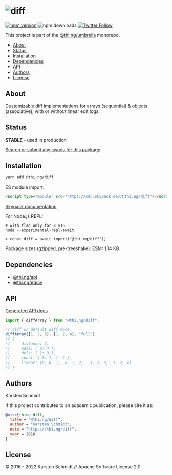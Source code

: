 <!-- This file is generated - DO NOT EDIT! -->

# ![diff](https://media.thi.ng/umbrella/banners-20220914/thing-diff.svg?d748f0c3)

[![npm version](https://img.shields.io/npm/v/@thi.ng/diff.svg)](https://www.npmjs.com/package/@thi.ng/diff)
![npm downloads](https://img.shields.io/npm/dm/@thi.ng/diff.svg)
[![Twitter Follow](https://img.shields.io/twitter/follow/thing_umbrella.svg?style=flat-square&label=twitter)](https://twitter.com/thing_umbrella)

This project is part of the
[@thi.ng/umbrella](https://github.com/thi-ng/umbrella/) monorepo.

- [About](#about)
- [Status](#status)
- [Installation](#installation)
- [Dependencies](#dependencies)
- [API](#api)
- [Authors](#authors)
- [License](#license)

## About

Customizable diff implementations for arrays (sequential) & objects (associative), with or without linear edit logs.

## Status

**STABLE** - used in production

[Search or submit any issues for this package](https://github.com/thi-ng/umbrella/issues?q=%5Bdiff%5D+in%3Atitle)

## Installation

```bash
yarn add @thi.ng/diff
```

ES module import:

```html
<script type="module" src="https://cdn.skypack.dev/@thi.ng/diff"></script>
```

[Skypack documentation](https://docs.skypack.dev/)

For Node.js REPL:

```text
# with flag only for < v16
node --experimental-repl-await

> const diff = await import("@thi.ng/diff");
```

Package sizes (gzipped, pre-treeshake): ESM: 1.14 KB

## Dependencies

- [@thi.ng/api](https://github.com/thi-ng/umbrella/tree/develop/packages/api)
- [@thi.ng/equiv](https://github.com/thi-ng/umbrella/tree/develop/packages/equiv)

## API

[Generated API docs](https://docs.thi.ng/umbrella/diff/)

```ts
import { diffArray } from "@thi.ng/diff";

// diff w/ default diff mode
diffArray([1, 2, 3], [1, 2, 4], "full");
// {
//     distance: 2,
//     adds: { 2: 4 },
//     dels: { 2: 3 },
//     const: { 0: 1, 1: 2 },
//     linear: [0, 0, 1,  0, 1, 2,  -1, 2, 3,  1, 2, 4]
// }
```

## Authors

Karsten Schmidt

If this project contributes to an academic publication, please cite it as:

```bibtex
@misc{thing-diff,
  title = "@thi.ng/diff",
  author = "Karsten Schmidt",
  note = "https://thi.ng/diff",
  year = 2016
}
```

## License

&copy; 2016 - 2022 Karsten Schmidt // Apache Software License 2.0
